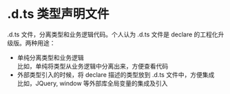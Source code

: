 # .d.ts 类型声明文件
.d.ts 文件，分离类型和业务逻辑代码。个人认为 .d.ts 文件是 declare 的工程化升级版。两种用途：
- 单纯分离类型和业务逻辑  
比如，单纯将类型从业务逻辑中分离出来，方便查看代码
- 外部类型引入的时候，将 declare 描述的类型放到 .d.ts 文件中，方便集成  
比如，JQuery, window 等外部库全局变量的集成及引入